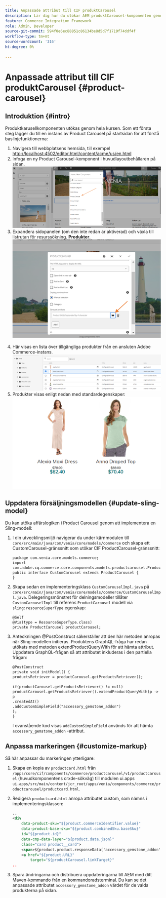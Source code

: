 ```yaml
---
title: Anpassade attribut till CIF produktCarousel
description: Lär dig hur du utökar AEM produktCarousel-komponenten genom att uppdatera Sling-modellen och anpassa koden.
feature: Commerce Integration Framework
role: Admin, Developer
source-git-commit: 594f0e6ec88851c86134be8d5d7f1719f74ddf4f
workflow-type: tm+mt
source-wordcount: '316'
ht-degree: 0%

---
```


# Anpassade attribut till CIF produktCarousel {#product-carousel}

## Introduktion {#intro}

Produktkarusellkomponenten utökas genom hela kursen. Som ett första steg lägger du till en instans av Product Carousel på startsidan för att förstå baslinjefunktionerna:

1. Navigera till webbplatsens hemsida, till exempel [http://localhost:4502/editor.html/content/acme/us/en.html](http://localhost:4502/editor.html/content/acme/us/en.html)
1. Infoga en ny Product Carousel-komponent i huvudlayoutbehållaren på sidan.
   ![Produkt-Carousel-komponent](/help/commerce-cloud/assets/product-carousel-component.png)
1. Expandera sidopanelen (om den inte redan är aktiverad) och växla till listrutan för resurssökning. **Produkter**.
     ![Carousel Products](/help/commerce-cloud/assets/carousel-products.png)    
1. Här visas en lista över tillgängliga produkter från en ansluten Adobe Commerce-instans.
   ![Ansluten instans](/help/commerce-cloud/assets/connected-instance.png)
1. Produkter visas enligt nedan med standardegenskaper:
   ![Produkt som visas med egenskaper](/help/commerce-cloud/assets/discount.png)

## Uppdatera försäljningsmodellen {#update-sling-model}

Du kan utöka affärslogiken i Product Carousel genom att implementera en Sling-modell:

1. I din utvecklingsmiljö navigerar du under kärnmodulen till `core/src/main/java/com/venia/core/models/commerce` och skapa ett CustomCarousel-gränssnitt som utökar CIF ProductCarousel-gränssnitt:

   ```
   package com.venia.core.models.commerce;
   import com.adobe.cq.commerce.core.components.models.productcarousel.ProductCarousel;
   public interface CustomCarousel extends ProductCarousel {
   }
   ```
1. Skapa sedan en implementeringsklass `CustomCarouselImpl.java` på `core/src/main/java/com/venia/core/models/commerce/CustomCarouselImpl.java`.
Delegeringsmönstret för delningsmodeller tillåter `CustomCarouselImpl` till referens `ProductCarousel` modell via `sling:resourceSuperType` egenskap:

   ```
   @Self
   @Via(type = ResourceSuperType.class)
   private ProductCarousel productCarousel;
   ```

1. Anteckningen @PostConstruct säkerställer att den här metoden anropas när Sling-modellen initieras. Produktens GraphQL-fråga har redan utökats med metoden extendProductQueryWith för att hämta attribut. Uppdatera GraphQL-frågan så att attributet inkluderas i den partiella frågan:

   ```
   @PostConstruct
   private void initModel() {
   productsRetriever = productCarousel.getProductsRetriever();
   
   if(productCarousel.getProductsRetriever() != null)
   productCarousel.getProductsRetriever().extendProductQueryWith(p -> p
   .createdAt()
   .addCustomSimpleField("accessory_gemstone_addon")
   );
   }
   ```

   I ovanstående kod visas `addCustomSimpleField` används för att hämta `accessory_gemstone_addon` -attribut.

## Anpassa markeringen {#customize-markup}

Så här anpassar du markeringen ytterligare:

1. Skapa en kopia av `productcard.html` från `/apps/core/cif/components/commerce/productcarousel/v1/productcarousel` (huvudkomponentens crxde-sökväg) till modulen ui.apps `ui.apps/src/main/content/jcr_root/apps/venia/components/commerce/productcarousel/productcard.html`.

1. Redigera `productcard.html` anropa attributet custom, som nämns i implementeringsklassen:

   ```xml
   ..
   <div
       data-product-sku="${product.commerceIdentifier.value}"
       data-product-base-sku="${product.combinedSku.baseSku}"
       id="${product.id}"
       data-cmp-data-layer="${product.data.json}"
       class="card product__card">
       <span>${product.product.responseData['accessory_gemstone_addon']}</span>
       <a href="${product.URL}"
           target="${productCarousel.linkTarget}"
   ..
   ```

1. Spara ändringarna och distribuera uppdateringarna till AEM med ditt Maven-kommando från en kommandoradsterminal. Du kan se det anpassade attributet `accessory_gemstone_addon` värdet för de valda produkterna på sidan.

